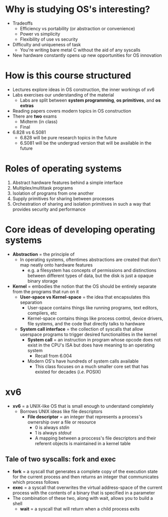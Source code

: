 # Why is studying OS's interesting?
- Tradeoffs
    * Efficiency vs portability (or abstraction or convenience)
    * Power vs simplicity
    * Flexibility of use vs security
- Difficulty and uniqueness of task
    * You're writing bare metal C without the aid of any syscalls
- New hardware constantly opens up new opportunities for OS innovation

# How is this course structured
- Lectures explore ideas in OS construction, the inner workings of xv6
- Labs exercises our understanding of the material
    * Labs are split between **system programming**, **os primitives**, and
      **os extras**
- Reading papers covers modern topics in OS construction
- There are **two** exams
    * Midterm (in class)
    * Final
- 6.828 vs 6.S081
    * 6.828 will be pure research topics in the future
    * 6.S081 will be the undergrad version that will be available in the future

# Roles of operating systems
1. Abstract hardware features behind a simple interface
2. Multiplex/multitask programs
3. Isolation of programs from one another
4. Supply primitives for sharing between processes
5. Orchestration of sharing and isolation primitives in such a way that provides
   security and performance

# Core ideas of developing operating systems
- **Abstraction** = the principle of 
    * In operating systems, oftentimes abstractions are created that don't map
      neatly onto hardware features
        + e.g. a filesystem has concepts of permissions and distinctions between
          different types of data, but the disk is just a opaque binary storage
- **Kernel** = embodies the notion that the OS should be entirely separate from
  the programs that run on it
    * **User-space vs Kernel-space** = the idea that encapsulates this
      separation
        + User-space contains things like running programs, text editors,
          compilers, etc
        + Kernel-space contains things like process control, device drivers,
          file systems, and the code that directly talks to hardware
    * **System call interface** = the collection of syscalls that allow
      userspace programs to trigger desired functionalities in the kernel
        + **System call** = an instruction in program whose opcode does not
          exist in the CPU's ISA but does have meaning to an operating system
            - Recall from 6.004
        + Modern OS's have hundreds of system calls available
            - This class focuses on a much smaller core set that has existed for
              decades (*i.e.* POSIX)

# xv6
- **xv6** = a UNIX-like OS that is small enough to understand completely
    * Borrows UNIX ideas like file descriptors
        + **File descriptor** = an integer that represents a process's ownership
          over a file or resource
            - 0 is always *stdin*
            - 1 is always *stdout*
            - A mapping between a proccess's file descriptors and their referent
              objects is maintained in a kernel table

## Tale of two syscalls: fork and exec
- **fork** = a syscall that generates a complete copy of the execution state for
  the current process and then returns an integer that communicates which
  process follows
- **exec** = a syscall that overwrites the virtual address-space of the current
  process with the contents of a binary that is specified in a parameter
- The combination of these two, along with wait, allows you to build a shell
    * **wait** = a syscall that will return when a child process exits
